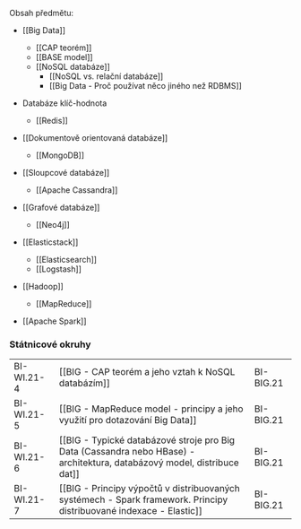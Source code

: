 Obsah předmětu:
- [[Big Data]]
	- [[CAP teorém]]
	- [[BASE model]]
	- [[NoSQL databáze]]
		- [[NoSQL vs. relační databáze]]
		- [[Big Data - Proč používat něco jiného než RDBMS]]

- Databáze klíč-hodnota
	- [[Redis]]
- [[Dokumentově orientovaná databáze]]
	- [[MongoDB]]
- [[Sloupcové databáze]]
	- [[Apache Cassandra]] 
- [[Grafové databáze]]
	- [[Neo4j]]
- [[Elasticstack]]
	- [[Elasticsearch]]
	- [[Logstash]]

- [[Hadoop]]
	- [[MapReduce]]
- [[Apache Spark]]

### Státnicové okruhy

|            |                                                                                                                          |           |
| ---------- | ------------------------------------------------------------------------------------------------------------------------ | --------- |
| BI-WI.21-4 | [[BIG - CAP teorém a jeho vztah k NoSQL databázím]]                                                                      | BI-BIG.21 |
| BI-WI.21-5 | [[BIG - MapReduce model - principy a jeho využití pro dotazování Big Data]]                                              | BI-BIG.21 |
| BI-WI.21-6 | [[BIG - Typické databázové stroje pro Big Data (Cassandra nebo HBase) - architektura, databázový model, distribuce dat]] | BI-BIG.21 |
| BI-WI.21-7 | [[BIG - Principy výpočtů v distribuovaných systémech - Spark framework. Principy distribuované indexace - Elastic]]      | BI-BIG.21 |
